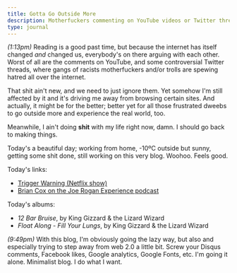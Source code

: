 ```yaml
---
title: Gotta Go Outside More
description: Motherfuckers commenting on YouTube videos or Twitter threads should go outside more.
type: journal
---
```


_(1:13pm)_ Reading is a good past time, but because the internet has itself changed *and* changed us, everybody's on there arguing with each other. Worst of all are the comments on YouTube, and some controversial Twitter threads, where gangs of racists motherfuckers and/or trolls are spewing hatred all over the internet.

That shit ain't new, and we need to just ignore them. Yet somehow I'm still affected by it and it's driving me away from browsing certain sites. And actually, it might be for the better; better yet for all those frustrated dweebs to go outside more and experience the real world, too.

Meanwhile, I ain't doing **shit** with my life right now, damn. I should go back to making things.

Today's a beautiful day; working from home, -10ºC outside but sunny, getting some shit done, still working on this very blog. Woohoo. Feels good.

Today's links:

- [Trigger Warning (Netflix show)](https://www.wired.com/story/trigger-warning-netflix-hosted-shows/)
- [Brian Cox on the Joe Rogan Experience podcast](https://www.youtube.com/watch?v=wieRZoJSVtw)

Today's albums:

- _12 Bar Bruise_, by King Gizzard & the Lizard Wizard
- _Float Along - Fill Your Lungs_, by King Gizzard & the Lizard Wizard

_(9:49pm)_ With this blog, I'm obviously going the lazy way, but also and especially trying to step away from web 2.0 a little bit. Screw your Disqus comments, Facebook likes, Google analytics, Google Fonts, etc.
I'm going it alone. Minimalist blog. I do what I want.